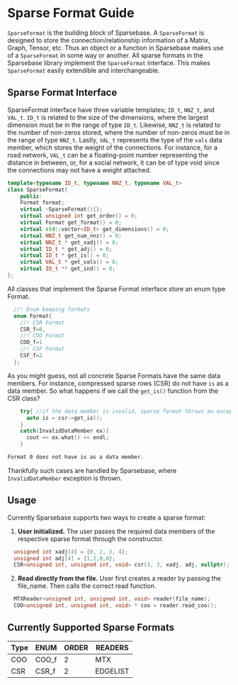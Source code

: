 # Sparse Format Guide

`SparseFormat` is the building block of Sparsebase. A `SparseFormat` is designed to store the connection/relationship information of a Matrix, Graph, Tensor, etc. Thus an object or a function in Sparsebase makes use of a `SparseFormat` in some way or another. All sparse formats in the Sparsebase library implement the `SparseFormat` interface. This makes `SparseFormat` easily extendible and interchangeable.

## Sparse Format Interface

SparseFormat interface have three variable templates; `ID_t`, `NNZ_t`, and `VAL_t`. `ID_t` is related to the size of the dimensions, where the largest dimension must be in the range of type `ID_t`. Likewise, `NNZ_t` is related to the number of non-zeros stored, where the number of non-zeros must be in the range of type `NNZ_t`. Lastly, `VAL_t` represents the type of the `vals` data member, which stores the weight of the connections. For instance, for a road network, `VAL_t` can be a floating-point number representing the distance in between, or, for a social network, it can be of type void since the connections may not have a weight attached. 

```cpp
template<typename ID_t, typename NNZ_t, typename VAL_t>
class SparseFormat{
    public:
    Format format;
    virtual ~SparseFormat(){};
    virtual unsigned int get_order() = 0;
    virtual Format get_format() = 0;
    virtual std::vector<ID_t> get_dimensions() = 0;
    virtual NNZ_t get_num_nnz() = 0;
    virtual NNZ_t * get_xadj() = 0;
    virtual ID_t * get_adj() = 0;
    virtual ID_t * get_is() = 0;
    virtual VAL_t * get_vals() = 0;
    virtual ID_t ** get_ind() = 0;
};
```
All classes that implement the Sparse Format interface store an enum type Format.

```cpp
  //! Enum keeping formats  
  enum Format{
    //! CSR Format
    CSR_f=0, 
    //! COO Format
    COO_f=1 
    //! CSF Format
    CSF_f=2 
  };
```
As you might guess, not all concrete Sparse Formats have the same data members. For instance, compressed sparse rows (CSR) do not have `is` as a data member. So what happens if we call the `get_is()` function from the CSR class? 

```cpp
    try{ //if the data member is invalid, sparse format throws an exception
      auto is = csr->get_is();
    }
    catch(InvalidDataMember ex){
      cout << ex.what() << endl;
    }
```
```bash
Format 0 does not have is as a data member.
```
Thankfully such cases are handled by Sparsebase, where `InvalidDataMember` exception is thrown. 

## Usage

Currently Sparsebase supports two ways to create a sparse format:

1. **User initialized.** The user passes the required data members of the respective sparse format through the constructor.
```cpp
  unsigned int xadj[4] = {0, 2, 3, 4};
  unsigned int adj[4] = {1,2,0,0};
  CSR<unsigned int, unsigned int, void> csr(3, 3, xadj, adj, nullptr);
```

2. **Read directly from the file.** User first creates a reader by passing the file_name. Then calls the correct read function.
```cpp
  MTXReader<unsigned int, unsigned int, void> reader(file_name);
  COO<unsigned int, unsigned int, void> * coo = reader.read_coo();
```

## Currently Supported Sparse Formats

| Type | ENUM | ORDER | READERS
| --- | --- | --- | --- |
| COO | COO_f | 2 | MTX |
| CSR | CSR_f | 2 | EDGELIST |

